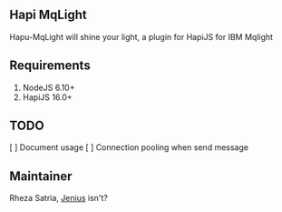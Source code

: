 
## Hapi MqLight

Hapu-MqLight will shine your light, a plugin for HapiJS for IBM Mqlight


## Requirements

1. NodeJS 6.10+
2. HapiJS 16.0+


## TODO

[ ] Document usage
[ ] Connection pooling when send message

## Maintainer

Rheza Satria, [Jenius](https://www.jenius.com) isn't?
